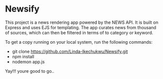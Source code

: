 # Newsify
This project is a news rendering app powered by the NEWS API.
It is built on Express and uses EJS for templating.
The app curates news from thousand of sources, which can then be filtered in terms of to category or keyword.

To get a copy running on your local system, run the following commands:
- git clone https://github.com/Linda-Ikechukwu/Newsify.git 
- npm install
- nodemon app.js

Yay!!! youre good to go..


